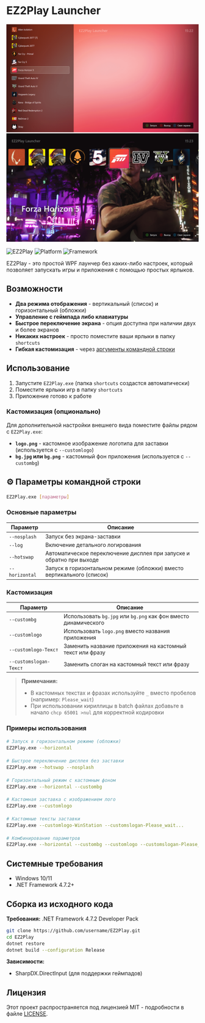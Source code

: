 # EZ2Play Launcher

![EZ2Play Screenshot](.image-01.png)
![EZ2Play Screenshot](.image-02.png)

![EZ2Play](https://img.shields.io/badge/Version-1.2.0.0-blue) ![Platform](https://img.shields.io/badge/Platform-Windows-lightgrey) ![Framework](https://img.shields.io/badge/Framework-WPF-purple)

EZ2Play - это простой WPF лаунчер без каких-либо настроек, который позволяет запускать игры и приложения с помощью простых ярлыков.

## Возможности

- **Два режима отображения** - вертикальный (список) и горизонтальный (обложки)
- **Управление с геймпада либо клавиатуры**
- **Быстрое переключение экрана** - опция доступна при наличии двух и более экранов
- **Никаких настроек** - просто поместите ваши ярлыки в папку `shortcuts`
- **Гибкая кастомизация** - через [аргументы командной строки](#️-параметры-командной-строки)

## Использование

1. Запустите `EZ2Play.exe` (папка `shortcuts` создастся автоматически)
2. Поместите ярлыки игр в папку `shortcuts`
3. Приложение готово к работе

### Кастомизация (опционально)

Для дополнительной настройки внешнего вида поместите файлы рядом с `EZ2Play.exe`:

- **`logo.png`** - кастомное изображение логотипа для заставки (используется с `--customlogo`)
- **`bg.jpg` или `bg.png`** - кастомный фон приложения (используется с `--custombg`)

## ⚙️ Параметры командной строки

```bash
EZ2Play.exe [параметры]
```

### Основные параметры

| Параметр | Описание |
|----------|----------|
| `--nosplash` | Запуск без экрана-заставки |
| `--log` | Включение детального логирования |
| `--hotswap` | Автоматическое переключение дисплея при запуске и обратно при выходе |
| `--horizontal` | Запуск в горизонтальном режиме (обложки) вместо вертикального (список) |

### Кастомизация

| Параметр | Описание |
|----------|----------|
| `--custombg` | Использовать `bg.jpg` или `bg.png` как фон вместо динамического |
| `--customlogo` | Использовать `logo.png` вместо названия приложения |
| `--customlogo-Текст` | Заменить название приложения на кастомный текст или фразу |
| `--customslogan-Текст` | Заменить слоган на кастомный текст или фразу |

> **Примечания:**
> - В кастомных текстах и фразах используйте `_` вместо пробелов (например: `Please_wait`)
> - При использовании кириллицы в batch файлах добавьте в начало `chcp 65001 >nul` для корректной кодировки

### Примеры использования

```bash
# Запуск в горизонтальном режиме (обложки)
EZ2Play.exe --horizontal

# Быстрое переключение дисплея без заставки
EZ2Play.exe --hotswap --nosplash

# Горизонтальный режим с кастомным фоном
EZ2Play.exe --horizontal --custombg

# Кастомная заставка с изображением лого
EZ2Play.exe --customlogo

# Кастомные тексты заставки
EZ2Play.exe --customlogo-WinStation --customslogan-Please_wait...

# Комбинирование параметров
EZ2Play.exe --horizontal --custombg --customlogo --customslogan-Please_wait...
```

## Системные требования

- Windows 10/11
- .NET Framework 4.7.2+

## Сборка из исходного кода

**Требования:**
.NET Framework 4.7.2 Developer Pack

```bash
git clone https://github.com/username/EZ2Play.git
cd EZ2Play
dotnet restore
dotnet build --configuration Release
```

**Зависимости:**
- SharpDX.DirectInput (для поддержки геймпадов)

## Лицензия

Этот проект распространяется под лицензией MIT - подробности в файле [LICENSE](LICENSE).
